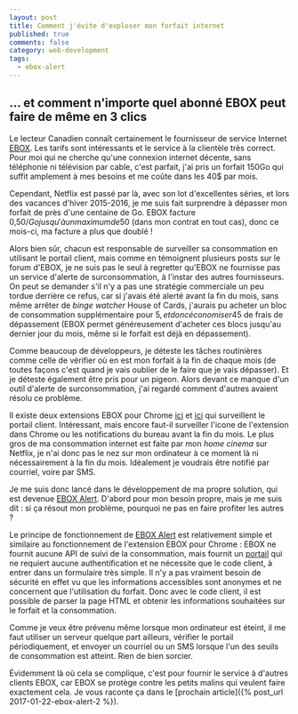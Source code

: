 ```yaml
---
layout: post
title: Comment j'évite d'exploser mon forfait internet
published: true
comments: false
category: web-development
tags:
  - ebox-alert
---
```


## ... et comment n'importe quel abonné EBOX peut faire de même en 3 clics

Le lecteur Canadien connaît certainement le fournisseur de service Internet [EBOX](http://ebox.ca). Les tarifs sont intéressants et le service à la clientèle très correct. Pour moi qui ne cherche qu'une connexion internet décente, sans téléphonie ni télévision par cable, c'est parfait, j'ai pris un forfait 150Go qui suffit amplement à mes besoins et me coûte dans les 40$ par mois.

Cependant, Netflix est passé par là, avec son lot d'excellentes séries, et lors des vacances d'hiver 2015-2016, je me suis fait surprendre à dépasser mon forfait de près d'une centaine de Go. EBOX facture 0,50$/Go jusqu'à un maximum de 50$ (dans mon contrat en tout cas), donc ce mois-ci, ma facture a plus que doublé ! 

Alors bien sûr, chacun est responsable de surveiller sa consommation en utilisant le portail client, mais comme en témoignent plusieurs posts sur le forum d'EBOX, je ne suis pas le seul à regretter qu'EBOX ne fournisse pas un service d'alerte de surconsommation, à l'instar des autres fournisseurs. On peut se demander s'il n'y a pas une stratégie commerciale un peu tordue derrière ce refus, car si j'avais été alerté avant la fin du mois, sans même arrêter de _binge watcher_ House of Cards, j'aurais pu acheter un bloc de consommation supplémentaire pour 5$, et donc économiser 45$ de frais de dépassement (EBOX permet généreusement d'acheter ces blocs jusqu'au dernier jour du mois, même si le forfait est déjà en dépassement).

Comme beaucoup de développeurs, je déteste les tâches routinières comme celle de vérifier où en est mon forfait à la fin de chaque mois (de toutes façons c'est quand je vais oublier de le faire que je vais dépasser). Et je déteste également être pris pour un pigeon. Alors devant ce manque d'un outil d'alerte de surconsommation, j'ai regardé comment d'autres avaient résolu ce problème.

Il existe deux extensions EBOX pour Chrome [ici](https://chrome.google.com/webstore/detail/electronic-box-internet-u/naddhcamlnfbidmhpfnkfcekjhdjelia?hl=fr) et [ici](https://chrome.google.com/webstore/detail/bandwidth-monitoring-for/hhobonigdddkgbnmhapcihbilefoaifd?hl=fr) qui surveillent le portail client. Intéressant, mais encore faut-il surveiller l'icone de l'extension dans Chrome ou les notifications du bureau avant la fin du mois. Le plus gros de ma consommation internet est faite par mon _home cinema_ sur Netflix, je n'ai donc pas le nez sur mon ordinateur à ce moment là ni nécessairement à la fin du mois. Idéalement je voudrais être notifié par courriel, voire par SMS.

Je me suis donc lancé dans le développement de ma propre solution, qui est devenue [EBOX Alert][ebox-alert]. D'abord pour mon besoin propre, mais je me suis dit : si ça résout mon problème, pourquoi ne pas en faire profiter les autres ?

Le principe de fonctionnement de [EBOX Alert][ebox-alert] est relativement simple et similaire au fonctionnement de l'extension EBOX pour Chrome : EBOX ne fournit aucune API de suivi de la consommation, mais fournit un [portail](http://conso.ebox.ca) qui ne requiert aucune authentification et ne nécessite que le code client, à entrer dans un formulaire très simple. Il n'y a pas vraiment besoin de sécurité en effet vu que les informations accessibles sont anonymes et ne concernent que l'utilisation du forfait. Donc avec le code client, il est possible de parser la page HTML et obtenir les informations souhaitées sur le forfait et la consommation.

Comme je veux être prévenu même lorsque mon ordinateur est éteint, il me faut utiliser un serveur quelque part ailleurs, vérifier le portail périodiquement, et envoyer un courriel ou un SMS lorsque l'un des seuils de consommation est atteint. Rien de bien sorcier.

Évidemment là où cela se complique, c'est pour fournir le service à d'autres clients EBOX, car EBOX se protège contre les petits malins qui veulent faire exactement cela. Je vous raconte ça dans le [prochain article]({% post_url 2017-01-22-ebox-alert-2 %}).


[ebox-alert]: http://www.ebox-alert.ca "ebox-alert.ca"
